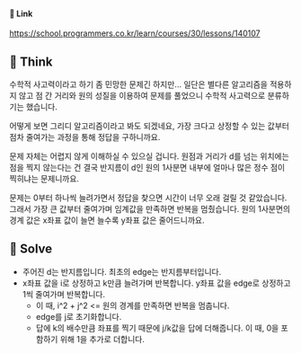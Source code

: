 #### 🔗 Link

https://school.programmers.co.kr/learn/courses/30/lessons/140107

## 🤔 Think
 수학적 사고력이라고 하기 좀 민망한 문제긴 하지만... 일단은 별다른 알고리즘을 적용하지 않고 점 간 거리와 원의 성질을 이용하여 문제를 풀었으니 수학적 사고력으로 분류하기는 했습니다.

 어떻게 보면 그리디 알고리즘이라고 봐도 되겠네요, 가장 크다고 상정할 수 있는 값부터 점차 줄여가는 과정을 통해 정답을 구하니까요.

 문제 자체는 어렵지 않게 이해하실 수 있으실 겁니다. 원점과 거리가 d를 넘는 위치에는 점을 찍지 않는다는 건 결국 반지름이 d인 원의 1사분면 내부에 얼마나 많은 정수 점이 찍히냐는 문제니까요.

 문제는 0부터 하나씩 늘려가면서 정답을 찾으면 시간이 너무 오래 걸릴 것 같았습니다. 그래서 가장 큰 값부터 줄여가며 임계값을 만족하면 반복을 멈췄습니다. 원의 1사분면의 경계 값은 x좌표 값이 늘면 늘수록 y좌표 값은 줄어드니까요.

## 🔎 Solve
- 주어진 d는 반지름입니다. 최초의 edge는 반지름부터입니다.
- x좌표 값을 i로 상정하고 k만큼 늘려가며 반복합니다. y좌표 값을 edge로 상정하고 1씩 줄여가며 반복합니다.
  - 이 때, i^2 + j^2 <= 원의 경계를 만족하면 반복을 멈춥니다.
  - edge를 j로 초기화합니다.
  - 답에 k의 배수만큼 좌표를 찍기 때문에 j/k값을 답에 더해줍니다. 이 때, 0을 포함하기 위해 1을 추가로 더합니다.
